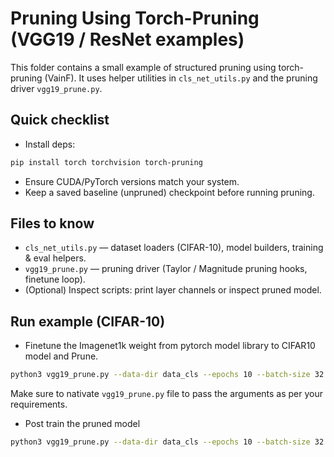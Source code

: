 # Pruning Using Torch-Pruning (VGG19 / ResNet examples)

This folder contains a small example of structured pruning using torch-pruning (VainF). It uses helper utilities in `cls_net_utils.py` and the pruning driver `vgg19_prune.py`.

## Quick checklist
- Install deps: 
```bash
pip install torch torchvision torch-pruning
```
- Ensure CUDA/PyTorch versions match your system.
- Keep a saved baseline (unpruned) checkpoint before running pruning.

## Files to know
- `cls_net_utils.py` — dataset loaders (CIFAR-10), model builders, training & eval helpers.
- `vgg19_prune.py` — pruning driver (Taylor / Magnitude pruning hooks, finetune loop).
- (Optional) Inspect scripts: print layer channels or inspect pruned model.

## Run example (CIFAR-10)
- Finetune the Imagenet1k weight from pytorch model library to CIFAR10 model and Prune.
```bash
python3 vgg19_prune.py --data-dir data_cls --epochs 10 --batch-size 32 --workers 1 --lr 0.001 --prune --prune-ratio 0.5 --iter-steps 5 --round-to 4 --finetune-epochs 3
```
Make sure to nativate `vgg19_prune.py` file to pass the arguments as per your requirements.

- Post train the pruned model
```bash
python3 vgg19_prune.py --data-dir data_cls --epochs 10 --batch-size 32 --workers 1 --lr 0.001 --round-to 4 --finetune-model <Absolute Path to pruned '.pth' file generated by vgg19_prune.py script > 
```


